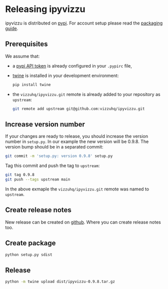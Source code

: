 # Releasing ipyvizzu

ipyvizzu is distributed on [pypi](https://pypi.org).
For account setup please read the [packaging guide](https://packaging.python.org/en/latest/guides/distributing-packages-using-setuptools/#create-an-account).

## Prerequisites

We assume that:

- a [pypi API token](https://pypi.org/help/#apitoken) is already
configured in your `.pypirc` file,

- [twine](https://pypi.org/project/twine/) is installed in your development environment:

    ```sh
    pip install twine
    ```

- the `vizzuhq/ipyvizzu.git` remote is already added to your repository as `upstream`:

    ```sh
    git remote add upstream git@github.com:vizzuhq/ipyvizzu.git
    ```

## Increase version number

If your changes are ready to release, you should increase the version number in
`setup.py`. In our example the new version will be 0.9.8. The version bump
should be in a separated commit:

```sh
git commit -m 'setup.py: version 0.9.8' setup.py
```

Tag this commit and push the tag to `upstream`:

```sh
git tag 0.9.8
git push --tags upstream main
```

In the above exmaple the `vizzuhq/ipyvizzu.git` remote was named to `upstream`.

## Create release notes

New release can be created on [github](https://github.com/vizzuhq/ipyvizzu/releases/new).
Where you can create release notes too.

## Create package

```sh
python setup.py sdist
```

## Release

```sh
python -m twine upload dist/ipyvizzu-0.9.8.tar.gz
```
